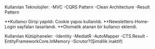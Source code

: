 Kullanılan Teknolojiler:
-MVC
-CQRS Pattern
-Clean Architecture
-Result Pattern

**Kullanıcı Girişi yapıldı: Cookie yapısı kullanıldı.
**Newsletters-Home-Login sayfaları tasarlandı. 
**Otomatik atanan bir kullanıcı eklendi.

Kullanılan Kütüphaneler:
-Identity
-MediatR
-AutoMapper
-CTS.Result
-EntityFrameworkCore.InMemory
-Scrutor?(Şimdilik inaktif)
